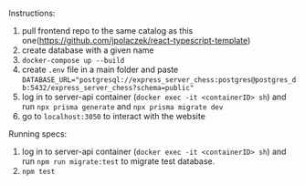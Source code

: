 Instructions:

1. pull frontend repo to the same catalog as this one(https://github.com/jpolaczek/react-typescript-template)
2. create database with a given name
3. `docker-compose up --build`
4. create `.env` file in a main folder and paste `DATABASE_URL="postgresql://express_server_chess:postgres@postgres_db:5432/express_server_chess?schema=public"`
5. log in to server-api container (`docker exec -it <containerID> sh`) and run `npx prisma generate` and `npx prisma migrate dev`
6. go to `localhost:3050` to interact with the website

Running specs:
1. log in to server-api container (`docker exec -it <containerID> sh`) and run `npm run migrate:test` to migrate test database.
2. `npm test`

